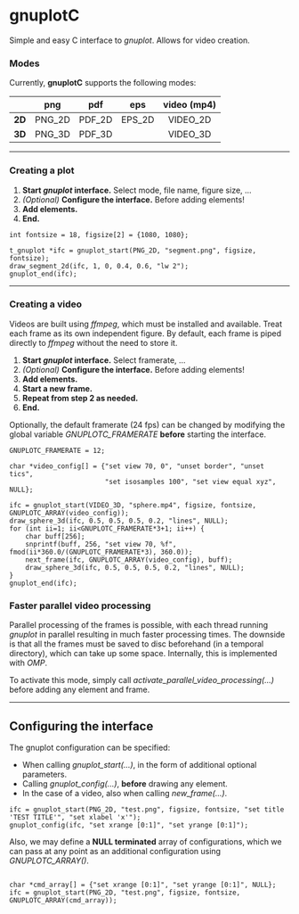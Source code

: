 # gnuplotC

Simple and easy C interface to *gnuplot*. Allows for video creation.

### Modes
Currently, **gnuplotC** supports the following modes:


|    | **png** | **pdf** | **eps** | **video (mp4)** |
| ---: | :---: | :---: | :---: | :---: |
| **2D** | PNG_2D | PDF_2D | EPS_2D | VIDEO_2D |
| **3D** | PNG_3D | PDF_3D |  | VIDEO_3D |




---
### Creating a plot

1. **Start *gnuplot* interface.** Select mode, file name, figure size, ...
2. *(Optional)* **Configure the interface.** Before adding elements!
3. **Add elements.**
4. **End.**

```{C}
int fontsize = 18, figsize[2] = {1080, 1080};

t_gnuplot *ifc = gnuplot_start(PNG_2D, "segment.png", figsize, fontsize);
draw_segment_2d(ifc, 1, 0, 0.4, 0.6, "lw 2"); 
gnuplot_end(ifc);
```



---
### Creating a video
Videos are built using *ffmpeg*, which must be installed and available. Treat each frame as its own independent figure. By default, each frame is piped directly to *ffmpeg* without the need to store it.

1. **Start *gnuplot* interface.** Select framerate, ...
2. *(Optional)* **Configure the interface.** Before adding elements!
3. **Add elements.**
4. **Start a new frame.**
5. **Repeat from step 2 as needed.**
6. **End.**

Optionally, the default framerate (24 fps) can be changed by modifying the global variable *GNUPLOTC_FRAMERATE* **before** starting the interface.

```{C}
GNUPLOTC_FRAMERATE = 12;

char *video_config[] = {"set view 70, 0", "unset border", "unset tics", 
                        "set isosamples 100", "set view equal xyz", NULL};

ifc = gnuplot_start(VIDEO_3D, "sphere.mp4", figsize, fontsize, GNUPLOTC_ARRAY(video_config));
draw_sphere_3d(ifc, 0.5, 0.5, 0.5, 0.2, "lines", NULL);
for (int ii=1; ii<GNUPLOTC_FRAMERATE*3+1; ii++) {
    char buff[256]; 
    snprintf(buff, 256, "set view 70, %f", fmod(ii*360.0/(GNUPLOTC_FRAMERATE*3), 360.0));
    next_frame(ifc, GNUPLOTC_ARRAY(video_config), buff);
    draw_sphere_3d(ifc, 0.5, 0.5, 0.5, 0.2, "lines", NULL);
}
gnuplot_end(ifc);
```


### Faster parallel video processing
Parallel processing of the frames is possible, with each thread running *gnuplot* in parallel resulting in much faster processing times. The downside is that all the frames must be saved to disc beforehand (in a temporal directory), which can take up some space. Internally, this is implemented with *OMP*.

To activate this mode, simply call *activate_parallel_video_processing(...)* before adding any element and frame.


---
## Configuring the interface

The gnuplot configuration can be specified:
- When calling *gnuplot_start(...)*, in the form of additional optional parameters.
- Calling *gnuplot_config(...)*, **before** drawing any element.
- In the case of a video, also when calling *new_frame(...)*.

```{C}
ifc = gnuplot_start(PNG_2D, "test.png", figsize, fontsize, "set title 'TEST TITLE'", "set xlabel 'x'");
gnuplot_config(ifc, "set xrange [0:1]", "set yrange [0:1]");
```


Also, we may define a **NULL terminated** array of configurations, which we can pass at any point as an additional configuration using *GNUPLOTC_ARRAY()*.
```{C}

char *cmd_array[] = {"set xrange [0:1]", "set yrange [0:1]", NULL};
ifc = gnuplot_start(PNG_2D, "test.png", figsize, fontsize, GNUPLOTC_ARRAY(cmd_array));

```
